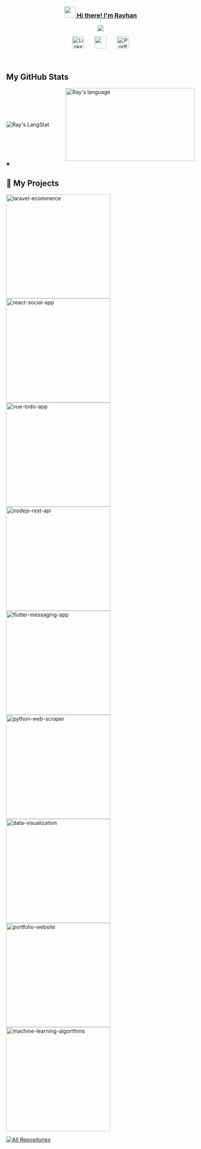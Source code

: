 <!-- Home Section -->
<p align="center">
  <a href="https://github.com/rayhanfay">
    <h3 align="center"><img src = "https://raw.githubusercontent.com/MartinHeinz/MartinHeinz/master/wave.gif" width = 30px> Hi there! I'm Rayhan</h3>
</p>

<p align="center">
  <!-- Typing SVG by rayhanfay - https://github.com/rayhanfay -->
  <a href="https://github.com/rayhanfay/readme-typing-svg">
    <img src="https://readme-typing-svg.demolab.com/?lines=Cloud%20Computing%20Cohort%20at%20Bangkit%20Academy;Network%20Administration%20Enthusiast;Aspiring%20UI%2FUX%20Designer;Informatics%20Engineering%20at%20Riau%20University&font=Fira%20Code&center=true&width=600&height=45&color=000000&vCenter=true&pause=1000&size=22" /></a>
</p>

<!-- Social icons section -->
<p align="center">
  <a href="https://www.linkedin.com/in/rayhanalfarassy/"><img width="32px" alt="LinkedIn" title="LinkedIn" src="https://i.imgur.com/FGka1lR.png"/></a>
  &#8287;&#8287;&#8287;&#8287;&#8287;
  <a href="https://discord.gg/C5wTPHd8TY" alt="Discord" title="fal4you"><img width="32px" src="https://i.imgur.com/eHkmWFL.png"/></a>
  &#8287;&#8287;&#8287;&#8287;&#8287;
  <a href="https://rayhanfay.carrd.co/"><img width="32px" alt="Portfolio" title="Portfolio" src="https://i.imgur.com/9M1sywz.png"></a>
</p>
<br/>

<!-- GitHub section -->
## My GitHub Stats
<div style="display: flex; justify-content: space-between; align-items: center;">
  <img src="https://github-readme-streak-stats.herokuapp.com/?user=rayhanfay" alt="Ray's LangStat" />
  <img src="https://github-readme-stats.vercel.app/api/top-langs?username=rayhanfay&langs_count=10&show_icons=true&locale=en&layout=compact&theme=light" alt="Ray's language" height="195px" width="345px" />
</div>


<!-- Project Section -->
<details open> 
  <summary><h2>📘 My Projects</h2></summary>

  <!-- Repo info cards - https://github.com/anuraghazra/github-readme-stats -->
  <!-- Small repo cards (fork) - https://github.com/DenverCoder1/github-readme-stats -->
  <p align="left">
    <a href="https://github.com/rayhanfay/android-2d-guessing-game"><img width="278" src="https://denvercoder1-github-readme-stats.vercel.app/api/pin/?username=rayhanfay&repo=android-2d-guessing-game&theme=react&bg_color=1F222E&title_color=F85D7F&hide_border=true&icon_color=F8D866&show_icons=false" alt="laravel-ecommerce"></a>
    <a href="https://github.com/rayhanfay/interactive-car-animation"><img width="278" src="https://denvercoder1-github-readme-stats.vercel.app/api/pin/?username=rayhanfay&repo=interactive-car-animation&theme=react&bg_color=1F222E&title_color=F85D7F&hide_border=true&icon_color=F8D866&show_icons=false" alt="react-social-app"></a>
    <a href="https://github.com/rayhanfay/web-informatika-unri"><img width="278" src="https://denvercoder1-github-readme-stats.vercel.app/api/pin/?username=rayhanfay&repo=web-informatika-unri&theme=react&bg_color=1F222E&title_color=F85D7F&hide_border=true&icon_color=F8D866&show_icons=false" alt="vue-todo-app"></a>
    <a href="https://github.com/rayhanfay/logistics-inventory-application"><img width="278" src="https://denvercoder1-github-readme-stats.vercel.app/api/pin/?username=rayhanfay&repo=logistics-inventory-application&theme=react&bg_color=1F222E&title_color=F85D7F&hide_border=true&icon_color=F8D866&show_icons=false" alt="nodejs-rest-api"></a>
    <a href="https://github.com/rayhanfay/redesign-landing-page"><img width="278" src="https://denvercoder1-github-readme-stats.vercel.app/api/pin/?username=rayhanfay&repo=redesign-landing-page&theme=react&bg_color=1F222E&title_color=F85D7F&hide_border=true&icon_color=F8D866&show_icons=false" alt="flutter-messaging-app"></a>
    <a href="https://github.com/rayhanfay/mobile-profile"><img width="278" src="https://denvercoder1-github-readme-stats.vercel.app/api/pin/?username=rayhanfay&repo=mobile-profile&theme=react&bg_color=1F222E&title_color=F85D7F&hide_border=true&icon_color=F8D866&show_icons=false" alt="python-web-scraper"></a>
    <a href="https://github.com/rayhanfay/landing-page-dashboard"><img width="278" src="https://denvercoder1-github-readme-stats.vercel.app/api/pin/?username=rayhanfay&repo=landing-page-dashboard&theme=react&bg_color=1F222E&title_color=F85D7F&hide_border=true&icon_color=F8D866&show_icons=false" alt="data-visualization"></a>
    <a href="https://github.com/rayhanfay/final-state-programming"><img width="278" src="https://denvercoder1-github-readme-stats.vercel.app/api/pin/?username=rayhanfay&repo=final-state-programming&theme=react&bg_color=1F222E&title_color=F85D7F&hide_border=true&icon_color=F8D866&show_icons=false" alt="portfolio-website"></a>
    <a href="https://github.com/rayhanfay/vegetable-data-management-application"><img width="278" src="https://denvercoder1-github-readme-stats.vercel.app/api/pin/?username=rayhanfay&repo=vegetable-data-management-application&theme=react&bg_color=1F222E&title_color=F85D7F&hide_border=true&icon_color=F8D866&show_icons=false" alt="machine-learning-algorithms"></a>
  </p>

  <a href="https://github.com/rayhanfay?tab=repositories&sort=stargazers"><img alt="All Repositories" title="All Repositories" src="https://custom-icon-badges.demolab.com/badge/-Click%20Here%20For%20All%20My%20Repos-1F222E?style=for-the-badge&logoColor=white&logo=repo"/></a>
</details>
<!--END_SECTION:activity-->


